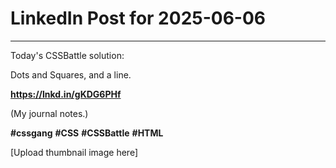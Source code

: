 # LinkedIn Post for 2025-06-06

---

Today's CSSBattle solution:

Dots and Squares, and a line.

**https://lnkd.in/gKDG6PHf**

(My journal notes.)

**#cssgang** **#CSS** **#CSSBattle** **#HTML**

[Upload thumbnail image here]
